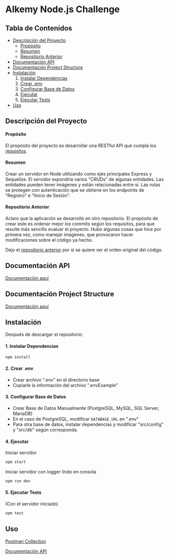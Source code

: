 # Alkemy Node.js Challenge


## Tabla de Contenidos
* [Descripción del Proyecto](#descProyecto)
    + [Propósito](#descProyecto-proposito)
    + [Resumen](#descProyecto-resumen)
    + [Repositorio Anterior](#descProyecto-repo)
* [Documentación API](#docAPI)
* [Documentación Project Structure](#docPJ)
* [Instalación](#inst)
    1.  [Instalar Dependencias](#inst-1)
    1.  [Crear .env](#inst-2)
    1.  [Configurar Base de Datos](#inst-3)
    1.  [Ejecutar](#inst-4)
    1.  [Ejecutar Tests](#inst-5)
* [Uso](#uso)


## Descripción del Proyecto <a name="descProyecto"></a>



#### Propósito <a name="descProyecto-proposito"></a>

El propósito del proyecto es desarrollar una RESTful API que cumpla los [requisitos][challengeDocumentLink].


#### Resumen <a name="descProyecto-resumen"></a>

Crear un servidor en Node utilizando como ejes principales Express y Sequelize. El servidor expondría varios "CRUDs" de algunas entidades. Las entidades pueden tener imágenes y están relacionadas entre sí. Las rutas se protegen con autenticación que se obtiene en los endpoints de "Registro" e "Inicio de Sesión".


#### Repositorio Anterior <a name="descProyecto-repo"></a>

Aclaro que la aplicación se desarrolló en otro repositorio. El propósito de crear este es ordenar mejor los commits según los requisitos, para que resulte más sencillo evaluar el proyecto. Hubo algunas cosas que hice por primera vez, como manejar imágenes, que provocaron hacer modificaciones sobre el código ya hecho. 

Dejo el [repositorio anterior][repositorioOriginal] por si se quiere ver el orden original del código.




## Documentación API <a name="docAPI"></a>

[Documentación aquí][docAPIPostman]




## Documentación Project Structure <a name="docPJ"></a>

[Documentación aquí][docProjStruc]




## Instalación <a name="inst"></a>

Después de descargar el repositorio:

#### 1.  Instalar Dependencias <a name="inst-1"></a>

```bash
npm install
```

#### 2.  Crear .env <a name="inst-2"></a>

* Crear archivo ".env" en el directorio base
* Copiarle la información del archivo ".envExample"



#### 3.  Configurar Base de Datos <a name="inst-3"></a>

* Crear Base de Datos Manualmente (PostgreSQL, MySQL, SQL Server, MariaDB)
* En el caso de PostgreSQL, modificar `DATABASE_URL` en ".env"
* Para otra base de datos, instalar dependencias y modificar "src/config" y "src/db" según corresponda.


#### 4.  Ejecutar <a name="inst-4"></a>

Iniciar servidor
```bash
npm start
```
Iniciar servidor con logger lindo en consola
```bash
npm run dev
```


#### 5.  Ejecutar Tests <a name="inst-5"></a>

(Con el servidor iniciado)
```bash
npm test
```


## Uso <a name="uso"></a>

[Postman Collection][postmanCollection]

[Documentación API][docAPIPostman]




[challengeDocumentLink]: https://github.com/gonzalo-m-ortiz/alkemy-nodejs-challenge-final/tree/master/docs/Challenge_Backend_Node.pdf
[repositorioOriginal]: https://github.com/gonzalo-m-ortiz/alkemy-nodejs-challenge
[docAPIPostman]: https://documenter.getpostman.com/view/13920110/UVR4MpkG
[docProjStruc]: https://github.com/gonzalo-m-ortiz/alkemy-nodejs-challenge-final/tree/master/docs/projectStructure.md
[postmanCollection]: https://github.com/gonzalo-m-ortiz/alkemy-nodejs-challenge-final/tree/master/docs/postman_collection.json
